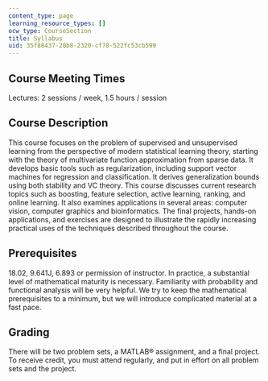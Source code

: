```yaml
---
content_type: page
learning_resource_types: []
ocw_type: CourseSection
title: Syllabus
uid: 35f88437-20b8-2320-cf78-522fc53cb599
---
```


Course Meeting Times
--------------------

Lectures: 2 sessions / week, 1.5 hours / session

Course Description
------------------

This course focuses on the problem of supervised and unsupervised learning from the perspective of modern statistical learning theory, starting with the theory of multivariate function approximation from sparse data. It develops basic tools such as regularization, including support vector machines for regression and classification. It derives generalization bounds using both stability and VC theory. This course discusses current research topics such as boosting, feature selection, active learning, ranking, and online learning. It also examines applications in several areas: computer vision, computer graphics and bioinformatics. The final projects, hands-on applications, and exercises are designed to illustrate the rapidly increasing practical uses of the techniques described throughout the course.

Prerequisites
-------------

18.02, 9.641J, 6.893 or permission of instructor. In practice, a substantial level of mathematical maturity is necessary. Familiarity with probability and functional analysis will be very helpful. We try to keep the mathematical prerequisites to a minimum, but we will introduce complicated material at a fast pace.

Grading
-------

There will be two problem sets, a MATLAB® assignment, and a final project. To receive credit, you must attend regularly, and put in effort on all problem sets and the project.